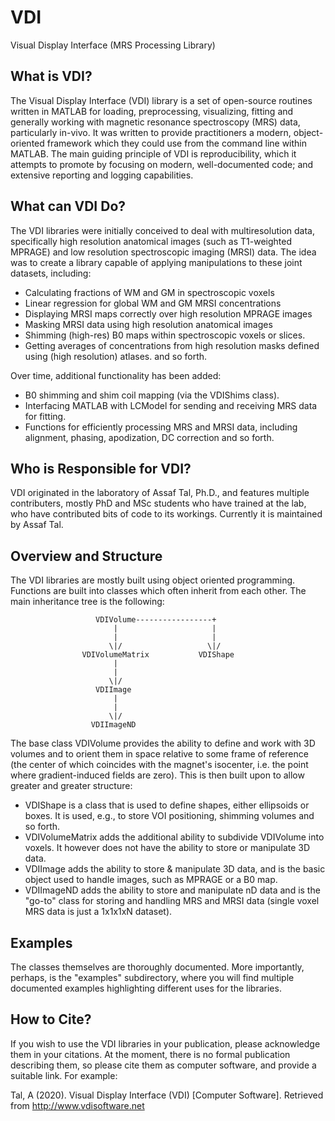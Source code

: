# VDI
Visual Display Interface (MRS Processing Library)

## What is VDI?
The Visual Display Interface (VDI) library is a set of open-source routines written in MATLAB for loading, preprocessing, visualizing, fitting and generally working with magnetic resonance spectroscopy (MRS) data, particularly in-vivo. It was written to provide practitioners a modern, object-oriented framework which they could use from the command line within MATLAB. The main guiding principle of VDI is reproducibility, which it attempts to promote by focusing on modern, well-documented code; and extensive reporting and logging capabilities.

## What can VDI Do?
The VDI libraries were initially conceived to deal with multiresolution
data, specifically high resolution anatomical images (such as T1-weighted
MPRAGE) and low resolution spectroscopic imaging (MRSI) data. The idea was to
create a library capable of applying manipulations to these joint datasets,
including:
* Calculating fractions of WM and GM in spectroscopic voxels
* Linear regression for global WM and GM MRSI concentrations
* Displaying MRSI maps correctly over high resolution MPRAGE images
* Masking MRSI data using high resolution anatomical images
* Shimming (high-res) B0 maps within spectroscopic voxels or slices.
* Getting averages of concentrations from high resolution masks defined 
  using (high resolution) atlases.
and so forth. 

Over time, additional functionality has been added:
* B0 shimming and shim coil mapping (via the VDIShims class).
* Interfacing MATLAB with LCModel for sending and receiving MRS data for
  fitting.
* Functions for efficiently processing MRS and MRSI data, including alignment,
  phasing, apodization, DC correction and so forth.


## Who is Responsible for VDI?
VDI originated in the laboratory of Assaf Tal, Ph.D., and features multiple contributers, mostly PhD and MSc students who have trained at the lab, who have contributed bits of code to its workings. Currently it is maintained by Assaf Tal.

## Overview and Structure
The VDI libraries are mostly built using object oriented programming. 
Functions are built into classes which often inherit from each other.
The main inheritance tree is the following:

                       VDIVolume-----------------+
                           |                     | 
                           |                     |
                          \|/                   \|/
                    VDIVolumeMatrix           VDIShape
                           |
                           |
                          \|/
                       VDIImage
                           |
                           |
                          \|/
                      VDIImageND

The base class VDIVolume provides the ability to define and work with
3D volumes and to orient them in space relative to some frame of reference
(the center of which coincides with the magnet's isocenter, i.e. the 
point where gradient-induced fields are zero). This is then built upon
to allow greater and greater structure:
* VDIShape is a class that is used to define shapes, either ellipsoids
  or boxes. It is used, e.g., to store VOI positioning, shimming volumes
  and so forth.
* VDIVolumeMatrix adds the additional ability to subdivide VDIVolume into
  voxels. It however does not have the ability to store or manipulate 
  3D data.
* VDIImage adds the ability to store & manipulate 3D data, and is the basic
  object used to handle images, such as MPRAGE or a B0 map.
* VDIImageND adds the ability to store and manipulate nD data and is the
  "go-to" class for storing and handling MRS and MRSI data (single voxel
  MRS data is just a 1x1x1xN dataset). 

## Examples
The classes themselves are thoroughly documented. More importantly, perhaps,
is the "examples" subdirectory, where you will find multiple documented
examples highlighting different uses for the libraries. 

## How to Cite?
If you wish to use the VDI libraries in your publication, please acknowledge
them in your citations. At the moment, there is no formal publication
describing them, so please cite them as computer software, and provide a
suitable link. For example:

Tal, A (2020). Visual Display Interface (VDI) [Computer Software]. Retrieved from http://www.vdisoftware.net
